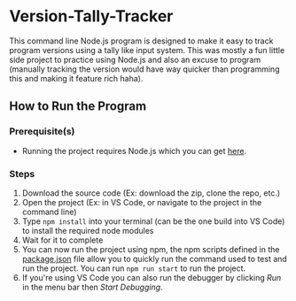 # Version-Tally-Tracker
This command line Node.js program is designed to make it easy to track program versions using a tally like input system. This was mostly a fun little side project to practice using Node.js and also an excuse to program (manually tracking the version would have way quicker than programming this and making it feature rich haha).

## How to Run the Program

### Prerequisite(s)

* Running the project requires Node.js which you can get [here](https://nodejs.org/en).

### Steps

1. Download the source code (Ex: download the zip, clone the repo, etc.)
2. Open the project (Ex: in VS Code, or navigate to the project in the command line)
3. Type ` npm install ` into your terminal (can be the one build into VS Code) to install the required node modules
4. Wait for it to complete
5. You can now run the project using npm, the npm scripts defined in the [package.json](package.json) file allow you to quickly run the command used to test and run the project. You can run ` npm run start ` to run the project.
6. If you're using VS Code you can also run the debugger by clicking *Run* in the menu bar then *Start Debugging*.
